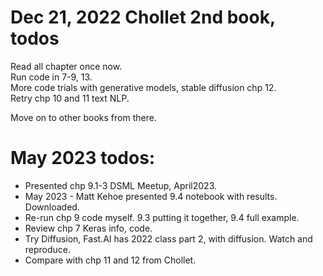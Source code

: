 # Dec 21, 2022 Chollet 2nd book, todos

Read all chapter once now.  
Run code in 7-9, 13.  
More code trials with generative models, stable diffusion chp 12.  
Retry chp 10 and 11 text NLP.  

Move on to other books from there. 

# May 2023 todos:  

 * Presented chp 9.1-3 DSML Meetup, April2023. 
 * May 2023 - Matt Kehoe presented 9.4 notebook with results. Downloaded.  
 * Re-run chp 9 code myself. 9.3 putting it together, 9.4 full example.  
 * Review chp 7 Keras info, code. 
 * Try Diffusion, Fast.AI has 2022 class part 2, with diffusion. Watch and reproduce.  
 * Compare with chp 11 and 12 from Chollet.  





